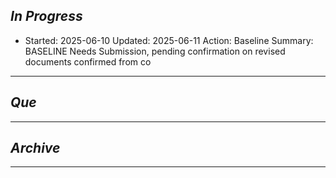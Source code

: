 
## *In Progress*
- Started: 2025-06-10
  Updated: 2025-06-11
  Action: Baseline
  Summary: BASELINE Needs Submission, pending confirmation on revised documents confirmed from co


--------------------

## *Que*

-----------------------------------
## *Archive*

-----------------------------------
